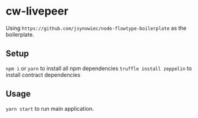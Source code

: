 # cw-livepeer
Using `https://github.com/jsynowiec/node-flowtype-boilerplate` as the boilerplate.

## Setup
`npm i` or `yarn` to install all npm dependencies
`truffle install zeppelin` to install contract dependencies

## Usage
`yarn start` to run main application.
